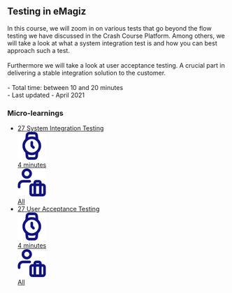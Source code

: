 <div class="ez-academy">
	<div class="ez-academy__body">
		<main class="master">
	<h2 class="title">Testing in eMagiz</h2>
    <p>
       In this course, we will zoom in on various tests that go beyond the flow testing we have discussed in the Crash Course Platform. 
	   Among others, we will take a look at what a system integration test is and how you can best approach such a test.
	   </br></br>
	   Furthermore we will take a look at user acceptance testing. A crucial part in delivering a stable integration solution to the customer.
        </br></br>
        - Total time: between 10 and 20 minutes
        </br>
        - Last updated - April 2021
    </p>
    <h3 class="title">Micro-learnings</h3>
    <ul class="strip-container">
        <li class="strip">
            <a href="../../docs/microlearning/intermediate-testing-in-emagiz-system-integration-testing" class="strip__link">
            <label for="" class="strip__label">
                <span>27</span>
                System Integration Testing
            </label>
            <div class="strip__attribute">
                <img class="strip__attribute-icon strip__attribute-icon--duration" src="../../img/microlearning/academy_index/icon-duration32.svg"/>
                <div class="strip__attribute-label">4 minutes</div>
            </div>
            <div class="strip__attribute">
                <img class="strip__attribute-icon strip__attribute-icon--roles" src="../../img/microlearning/academy_index/icon-roles32.svg"/>
                <div class="strip__attribute-label">All</div>
            </div>
        </a>
        </li>
        <li class="strip">
            <a href="../../docs/microlearning/intermediate-testing-in-emagiz-user-acceptance-testing" class="strip__link">
            <label for="" class="strip__label">
                <span>27</span>
                User Acceptance Testing
            </label>
            <div class="strip__attribute">
                <img class="strip__attribute-icon strip__attribute-icon--duration" src="../../img/microlearning/academy_index/icon-duration32.svg"/>
                <div class="strip__attribute-label">4 minutes</div>
            </div>
            <div class="strip__attribute">
                <img class="strip__attribute-icon strip__attribute-icon--roles" src="../../img/microlearning/academy_index/icon-roles32.svg"/>
                <div class="strip__attribute-label">All</div>
            </div>
        </a>
        </li>				
    </ul>
    </main>
    </div>
</div>